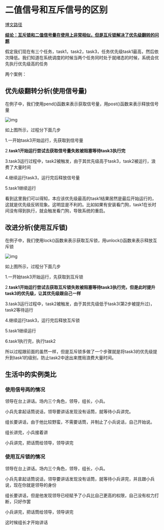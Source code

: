 # 二值信号和互斥信号的区别

[博文路径](https://www.cnblogs.com/codescrew/p/8970514.html)

<u>**结论：互斥锁和二值信号量在使用上非常相似，但是互斥锁解决了优先级翻转的问题**</u>

假定我们现在有三个任务，task1，task2，task3，任务优先级task1最高，然后依次降低。我们知道在系统调度的时候当两个任务同时处于就绪态的时候，系统会优先执行优先级高的任务

两个案例：

## 优先级翻转分析(使用信号量)

 在例子中，我们使用pend()函数来表示获取信号量，用post()函数来表示释放信号量

![img](https://pic-1304959529.cos.ap-guangzhou.myqcloud.com/DB/1353850-20180429094621282-737236493.png)

如上图所示，过程分下面几步

1.一开始task3开始运行，先获取到信号量

2.**task1开始运行尝试去获取信号量失败被阻塞等待task3执行完**

3.task3运行过程中，task2被触发，由于其优先级高于task3，task2被运行，浪费了大量时间

4.继续运行task3，运行完后释放信号量

5.task1继续运行

看到这里我们可以得知，本应该优先级最高的task1结果居然是最后开始运行的，这就是优先级反转现象。这明显是不利的。比如如果有安装看门狗，task1在长时间没有得到执行，就会触发看门狗，导致系统的重启。

## 改进分析(使用互斥锁)

 在例子中，我们使用lock()函数来表示获取互斥锁，用unlock()函数来表示释放互斥锁

![img](https://pic-1304959529.cos.ap-guangzhou.myqcloud.com/DB/1353850-20180429095734506-58415820.png)

如上图所示，过程分下面几步

1.一开始task3开始运行，先获取到互斥锁

2.**task1开始运行尝试去获取互斥锁失败被阻塞等待task3执行完，但是此时提升task3的优先级，让其优先级跟自己一样**

3.task3运行过程中，task2被触发，由于其优先级低于task3(第2步被提升过)，task2等待运行

4.继续运行task3，运行完后释放互斥锁

5.task1继续运行

6.task1执行完，执行task2

所以过程跟前面的虽然一样，但是互斥锁多做了一个步骤就是将task3的优先级提升到task1的级别，防止task2中途出来搅局浪费大量时间。

## 生活中的实例类比

### 使用信号两的情况

领导在台上讲话。场内三个角色，领导，组长，小兵。

小兵先拿起话筒说话，领导要讲话发现没有话筒，就等待小兵讲完。

组长要讲话，由于他比较野蛮，不需要话筒，并制止了小兵说话，自己开始说。

组长讲完，小兵接着讲

小兵讲完，把话筒给领导，领导讲完

### 使用互斥锁的情况

领导在台上讲话。场内三个角色，领导，组长，小兵。

小兵先拿起话筒说话，领导要讲话发现没有话筒，就等待小兵讲完，并且跟小兵说，现在你就是领导的身份

组长要讲话，但是他发现领导已经赋予了小兵比自己更高的权限，自己没有权力打断，只好作罢

小兵讲完，把话筒给领导，领导讲完

这时候组长才开始讲话

